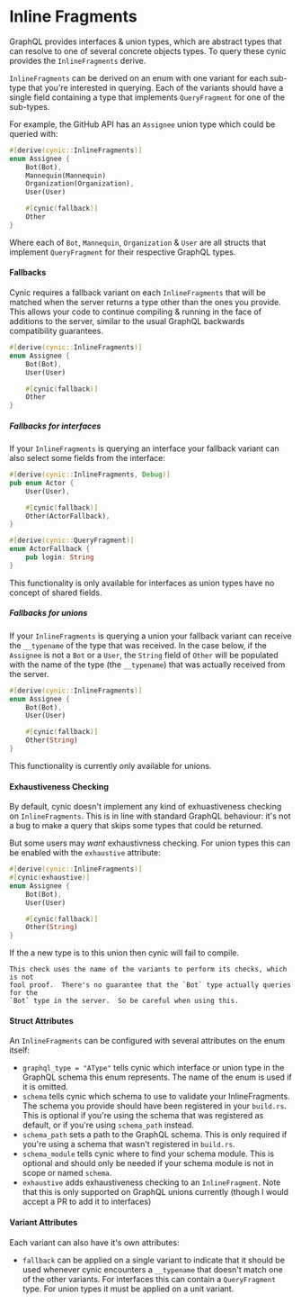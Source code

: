 # Inline Fragments

GraphQL provides interfaces & union types, which are abstract types that can
resolve to one of several concrete objects types. To query these cynic provides
the `InlineFragments` derive.

`InlineFragments` can be derived on an enum with one variant for each sub-type
that you're interested in querying.  Each of the variants should have a single
field containing a type that implements `QueryFragment` for one of the
sub-types.

For example, the GitHub API has an `Assignee` union type which could be queried
with:

```rust
#[derive(cynic::InlineFragments)]
enum Assignee {
    Bot(Bot),
    Mannequin(Mannequin)
    Organization(Organization),
    User(User)

    #[cynic(fallback)]
    Other
}
```

Where each of `Bot`, `Mannequin`, `Organization` & `User` are all structs that
implement `QueryFragment` for their respective GraphQL types.

#### Fallbacks

Cynic requires a fallback variant on each `InlineFragments` that will be
matched when the server returns a type other than the ones you provide. This
allows your code to continue compiling & running in the face of additions to
the server, similar to the usual GraphQL backwards compatibility guarantees.

```rust
#[derive(cynic::InlineFragments)]
enum Assignee {
    Bot(Bot),
    User(User)

    #[cynic(fallback)]
    Other
}
```

##### Fallbacks for interfaces

If your `InlineFragments` is querying an interface your fallback variant can
also select some fields from the interface:

```rust
#[derive(cynic::InlineFragments, Debug)]
pub enum Actor {
    User(User),

    #[cynic(fallback)]
    Other(ActorFallback),
}

#[derive(cynic::QueryFragment)]
enum ActorFallback {
    pub login: String
}
```

This functionality is only available for interfaces as union types have no
concept of shared fields.

##### Fallbacks for unions

If your `InlineFragments` is querying a union your fallback variant can receive
the `__typename` of the type that was received. In the case below, if the
`Assignee` is not a `Bot` or a `User`, the `String` field of `Other` will be
populated with the name of the type (the `__typename`) that was actually
received from the server.

```rust
#[derive(cynic::InlineFragments)]
enum Assignee {
    Bot(Bot),
    User(User)

    #[cynic(fallback)]
    Other(String)
}
```

This functionality is currently only available for unions.

#### Exhaustiveness Checking

By default, cynic doesn't implement any kind of exhuastiveness checking on
`InlineFragments`.  This is in line with standard GraphQL behaviour: it's not a
bug to make a query that skips some types that could be returned.

But some users may _want_ exhaustivness checking.  For union types this can be
enabled with the `exhaustive` attribute:

```rust
#[derive(cynic::InlineFragments)]
#[cynic(exhaustive)]
enum Assignee {
    Bot(Bot),
    User(User)

    #[cynic(fallback)]
    Other(String)
}
```

If the a new type is to this union then cynic will fail to compile.  

```admonish warning
This check uses the name of the variants to perform its checks, which is not
fool proof.  There's no guarantee that the `Bot` type actually queries for the
`Bot` type in the server.  So be careful when using this.
```

#### Struct Attributes

An `InlineFragments` can be configured with several attributes on the
enum itself:

- `graphql_type = "AType"` tells cynic which interface or union type
  in the GraphQL schema this enum represents. The name of the enum is
  used if it is omitted.
- `schema` tells cynic which schema to use to validate your InlineFragments.
  The schema you provide should have been registered in your `build.rs`. This
  is optional if you're using the schema that was registered as default, or if
  you're using `schema_path` instead.
- `schema_path` sets a path to the GraphQL schema. This is only required
  if you're using a schema that wasn't registered in `build.rs`.
- `schema_module` tells cynic where to find your schema module. This is
  optional and should only be needed if your schema module is not in scope or
  named `schema`.
- `exhaustive` adds exhaustiveness checking to an `InlineFragment`.  Note that
  this is only supported on GraphQL unions currently (though I would accept a
  PR to add it to interfaces)

#### Variant Attributes

Each variant can also have it's own attributes:

- `fallback` can be applied on a single variant to indicate that it
  should be used whenever cynic encounters a `__typename` that doesn't
  match one of the other variants. For interfaces this can contain a
  `QueryFragment` type. For union types it must be applied on a unit
  variant.
